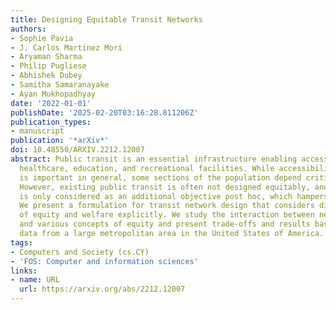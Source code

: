```yaml
---
title: Designing Equitable Transit Networks
authors:
- Sophie Pavia
- J. Carlos Martinez Mori
- Aryaman Sharma
- Philip Pugliese
- Abhishek Dubey
- Samitha Samaranayake
- Ayan Mukhopadhyay
date: '2022-01-01'
publishDate: '2025-02-20T03:16:28.811206Z'
publication_types:
- manuscript
publication: '*arXiv*'
doi: 10.48550/ARXIV.2212.12007
abstract: Public transit is an essential infrastructure enabling access to employment,
  healthcare, education, and recreational facilities. While accessibility to transit
  is important in general, some sections of the population depend critically on transit.
  However, existing public transit is often not designed equitably, and often, equity
  is only considered as an additional objective post hoc, which hampers systemic changes.
  We present a formulation for transit network design that considers different notions
  of equity and welfare explicitly. We study the interaction between network design
  and various concepts of equity and present trade-offs and results based on real-world
  data from a large metropolitan area in the United States of America.
tags:
- Computers and Society (cs.CY)
- 'FOS: Computer and information sciences'
links:
- name: URL
  url: https://arxiv.org/abs/2212.12007
---
```

